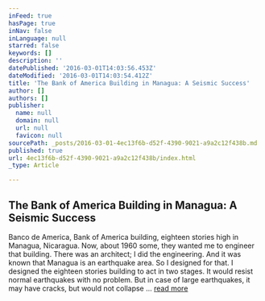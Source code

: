 ```yaml
---
inFeed: true
hasPage: true
inNav: false
inLanguage: null
starred: false
keywords: []
description: ''
datePublished: '2016-03-01T14:03:56.453Z'
dateModified: '2016-03-01T14:03:54.412Z'
title: 'The Bank of America Building in Managua: A Seismic Success'
author: []
authors: []
publisher:
  name: null
  domain: null
  url: null
  favicon: null
sourcePath: _posts/2016-03-01-4ec13f6b-d52f-4390-9021-a9a2c12f438b.md
published: true
url: 4ec13f6b-d52f-4390-9021-a9a2c12f438b/index.html
_type: Article

---
```

## The Bank of America Building in Managua: A Seismic Success

Banco de America, Bank of America building, eighteen stories high in Managua, Nicaragua. Now, about 1960 some, they wanted me to engineer that building. There was an architect; I did the engineering. And it was known that Managua is an earthquake area. So I designed for that. I designed the eighteen stories building to act in two stages. It would resist normal earthquakes with no problem. But in case of large earthquakes, it may have cracks, but would not collapse ... [read more][0]

[0]: http://www.oac.cdlib.org/view?docId=kt4w1003s9;NAAN=13030&doc.view=frames&chunk.id=d0e10464&toc.id=d0e10239&brand=oac4